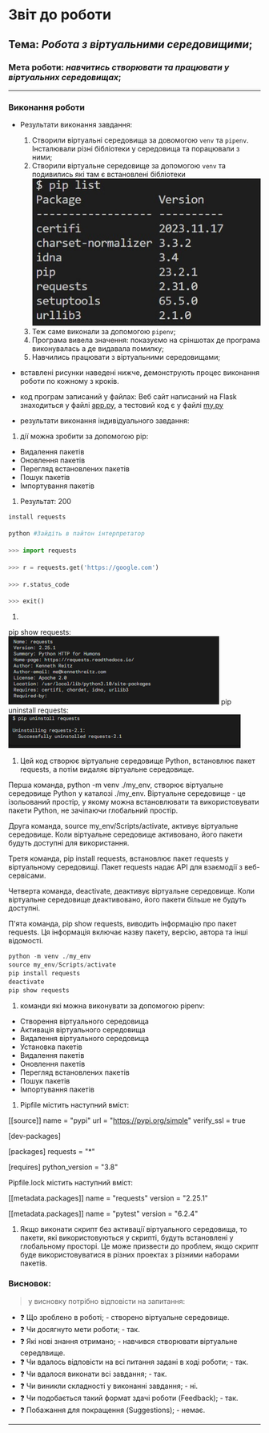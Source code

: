 # Звіт до роботи
## Тема: _Робота з віртуальними середовищими_;
### Мета роботи: _навчитись створювати та працювати у віртуальних середовищах_;
---
### Виконання роботи
- Результати виконання завдання:
    1. Створили віртуальні середовища за довомогою `venv` та `pipenv`. Інсталювали різні бібліотеки у середовища та порацювали з ними;
    1. Створили віртуальне середовище за допомогою `venv` та подивились які там є встановлені бібліотеки ![](./s/2.jpg)
    1. Теж саме виконали за допомогою `pipenv`;
    1. Програма вивела значення: показуємо на сріншотах де програма виконувалась а де видавала помилку;
    1. Навчились працювати з віртуальними середовищами;
- вставлені рисунки наведені нижче, демонструють процес виконання роботи по кожному з кроків. 

- код програм записаний у файлах: Веб сайт написаний на Flask знаходиться у файлі [app.py](./app.py), а  тестовий код є у файлі [my.py](./my.py)

- результати виконання індивідуального завдання: 
1. дії можна зробити за допомогою pip:
 - Видалення пакетів
 - Оновлення пакетів
 - Перегляд встановлених пакетів
 - Пошук пакетів
 - Імпортування пакетів
1. Результат: 200
```python
install requests

python #Зайдіть в пайтон інтерпретатор

>>> import requests

>>> r = requests.get('https://google.com')

>>> r.status_code

>>> exit()
```
1. 
pip show requests:
![](./s/bnvnbv.png)
pip uninstall requests:
![](./s/bnv.png)

1. Цей код створює віртуальне середовище Python, встановлює пакет requests, а потім видаляє віртуальне середовище.

Перша команда, python -m venv ./my_env, створює віртуальне середовище Python у каталозі ./my_env. Віртуальне середовище - це ізольований простір, у якому можна встановлювати та використовувати пакети Python, не зачіпаючи глобальний простір.

Друга команда, source my_env/Scripts/activate, активує віртуальне середовище. Коли віртуальне середовище активовано, його пакети будуть доступні для використання.

Третя команда, pip install requests, встановлює пакет requests у віртуальному середовищі. Пакет requests надає API для взаємодії з веб-сервісами.

Четверта команда, deactivate, деактивує віртуальне середовище. Коли віртуальне середовище деактивовано, його пакети більше не будуть доступні.

П'ята команда, pip show requests, виводить інформацію про пакет requests. Ця інформація включає назву пакету, версію, автора та інші відомості.

```python 
python -m venv ./my_env
source my_env/Scripts/activate
pip install requests
deactivate
pip show requests
```

1.  команди які можна виконувати за допомогою pipenv:
 - Створення віртуального середовища
 - Активація віртуального середовища
 - Видалення віртуального середовища
 - Установка пакетів
 - Видалення пакетів
 - Оновлення пакетів
 - Перегляд встановлених пакетів
 - Пошук пакетів
 - Імпортування пакетів

 1. Pipfile містить наступний вміст:

[[source]]
name = "pypi"
url = "https://pypi.org/simple"
verify_ssl = true

[dev-packages]

[packages]
requests = "*"

[requires]
python_version = "3.8"

Pipfile.lock містить наступний вміст:

[[metadata.packages]]
name = "requests"
version = "2.25.1"

[[metadata.packages]]
name = "pytest"
version = "6.2.4"

1. Якщо виконати скрипт без активації віртуального середовища, то пакети, які використовуються у скрипті, будуть встановлені у глобальному просторі. Це може призвести до проблем, якщо скрипт буде використовуватися в різних проектах з різними наборами пакетів.




### Висновок: 
> у висновку потрібно відповісти на запитання:
- :question: Що зроблено в роботі; - створено віртуальне середовище.
- :question: Чи досягнуто мети роботи; - так.
- :question: Які нові знання отримано; - навчився створювати віртуальне середлвище.
- :question: Чи вдалось відповісти на всі питання задані в ході роботи; - так.
- :question: Чи вдалося виконати всі завдання; - так.
- :question: Чи виникли складності у виконанні завдання; - ні.
- :question: Чи подобається такий формат здачі роботи (Feedback); - так.
- :question: Побажання для покращення (Suggestions); - немає.
---